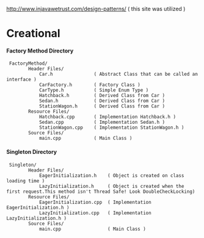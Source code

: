 
http://www.injavawetrust.com/design-patterns/ ( this site was utilized )

# Creational
####  Factory Method Directory

     FactoryMethod/
            Header Files/
                Car.h               ( Abstract Class that can be called an interface )
                CarFactory.h        ( Factory Class )
                CarType.h           ( Simple Enum Type )
                Hatchback.h         ( Derived Class from Car )
                Sedan.h             ( Derived Class from Car )
                StationWagon.h      ( Derived Class from Car )
            Resource Files/
                Hatchback.cpp       ( Implementation Hatchback.h )
                Sedan.cpp           ( Implementation Sedan.h )
                StationWagon.cpp    ( Implementation StationWagon.h )
            Source Files/
                main.cpp            ( Main Class )

#### Singleton Directory

     Singleton/
            Header Files/
                EagerInitialization.h    ( Object is created on class loading time )
                LazyInitialization.h     ( Object is created when the first request.This method isn't Thread Safe! Look DoubleCheckLocking)
            Resource Files/
                EagerInitialization.cpp  ( Implementation EagerInitialization.h )
                LazyInitialization.cpp   ( Implementation LazyInitialization.h )
            Source Files/
                main.cpp                 ( Main Class )
